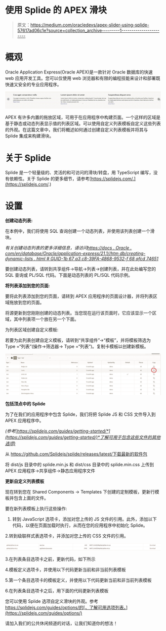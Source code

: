 # 使用 Splide 的 APEX 滑块

> 原文：<https://medium.com/oracledevs/apex-slider-using-splide-57617ad06c1e?source=collection_archive---------1----------------------->

# 概观

Oracle Application Express(Oracle APEX)是一款针对 Oracle 数据库的快速 web 应用开发工具。您可以仅使用 web 浏览器和有限的编程技能来设计和部署既快速又安全的专业应用程序。

![](img/efb5feb24290571132d26789012315c7.png)

APEX 有许多内置的拖放区域，可用于在应用程序中构建页面。一个这样的区域是基于静态或动态列表显示值的列表区域。可以使用自定义列表模板自定义这些列表的外观。在这篇文章中，我们将概述如何通过创建自定义列表模板并将其与 Splide 集成来构建滑块。

# 关于 Splide

Splide 是一个轻量级的、灵活的和可访问的滑块/转盘，用 TypeScript 编写，没有依赖性。关于 Splide 的更多细节，请参考[https://splidejs.com/.](https://splidejs.com/.)

# 设置

**创建动态列表:**

在本例中，我们将使用 SQL 查询创建一个动态列表，并使用该列表创建一个滑块。

*有关创建动态列表的更多详细信息，请访问*[*https://docs . Oracle . com/en/database/Oracle/application-express/21.1//htm db/creating-dynamic-lists . html # GUID-1b 67 a3 c8-39FA-4868-9532-f 68 afcd 74651*](https://docs.oracle.com/en/database/oracle/application-express/21.1//htmdb/creating-dynamic-lists.html#GUID-1B67A3C8-39FA-4868-9532-F68AFCD74651)

要创建动态列表，请转到共享组件->导航->列表->创建列表，并在此处编写您的 SQL 查询或 PL/SQL 代码。下面是动态列表的 PL/SQL 代码示例。

**将列表添加到您的页面:**

要将此列表添加到您的页面，请转到 APEX 应用程序的页面设计器，并将列表区域拖放到您的页面。

将源更新到您刚刚创建的动态列表。当您现在运行该页面时，它应该显示一个区域，其中列表项一个放在另一个下面。

为列表区域创建自定义模板:

若要为此列表创建自定义模板，请转到“共享组件”->“模板”，并将模板筛选为 Type =“列表”(操作->筛选器-> Type =“列表”)。复制卡模板以创建新模板。

![](img/ab612e46949fee44802c8ade30a0a76e.png)

**包括顶点中的 Splide**

为了在我们的应用程序中包含 Splide，我们将把 Splide JS 和 CSS 文件导入到 APEX 应用程序中。

*(参考*[*https://splidejs.com/guides/getting-started/*](https://splidejs.com/guides/getting-started/)*了解可用于包含这些文件的其他选项)*

从 https://github.com/Splidejs/splide/releases/latest/下载最新的软件包

将 dist/js 目录中的 splide.min.js 和 dist/css 目录中的 splide.min.css 上传到 APEX 应用程序->共享组件->静态应用程序文件

**更新自定义列表模板**

现在转到您在 Shared Components -> Templates 下创建的定制模板，更新行模板并包含上面的文件。

要在新列表模板上执行这些操作:

1.  转到 JavaScript 选项卡，添加对您上传的 JS 文件的引用。此外，添加以下代码，以便在页面加载时执行，从而在您的应用程序中初始化 Splide。

2.转到级联样式表选项卡，并添加对您上传的 CSS 文件的引用。

![](img/35e2ad989228051c6dfc248f736664f6.png)

3.在列表条目选项卡之前，更新代码，如下所示

4.模板定义选项卡，并使用以下代码更新当前和非当前列表模板

5.第一个条目选项卡的模板定义，并使用以下代码更新当前和非当前列表模板

6.在列表条目选项卡之后，用下面的代码更新列表模板

您可以使用 Splide 选项自定义滑块的外观。参考 https://splidejs.com/guides/options/的[，了解可用选项列表。](https://splidejs.com/guides/options/)

请加入我们的公共休闲频道的对话，让我们知道你的想法！